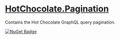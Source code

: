 # [HotChocolate.Pagination](https://www.nuget.org/packages/HotChocolate.Pagination/)
Contains the Hot Chocolate GraphQL query pagination.

[![NuGet Badge](https://buildstats.info/nuget/HotChocolate.Pagination)](https://www.nuget.org/packages/HotChocolate.Pagination/)
